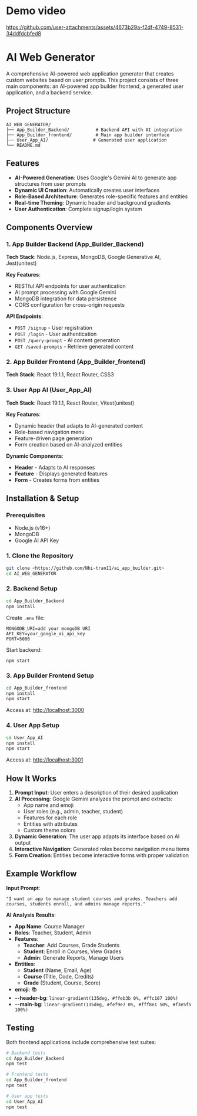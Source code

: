 # Demo video



https://github.com/user-attachments/assets/4673b29a-f2df-4749-8531-34ddfdcbfed8


# AI Web Generator

A comprehensive AI-powered web application generator that creates custom websites based on user prompts. This project consists of three main components: an AI-powered app builder frontend, a generated user application, and a backend service.

## Project Structure

```
AI_WEB_GENERATOR/
├── App_Builder_Backend/          # Backend API with AI integration
├── App_Builder_frontend/         # Main app builder interface
├── User_App_AI/                 # Generated user application
└── README.md
```

## Features

- **AI-Powered Generation**: Uses Google's Gemini AI to generate app structures from user prompts
- **Dynamic UI Creation**: Automatically creates user interfaces 
- **Role-Based Architecture**: Generates role-specific features and entities
- **Real-time Theming**: Dynamic header and background gradients
- **User Authentication**: Complete signup/login system


##  Components Overview

### 1. App Builder Backend (App_Builder_Backend)

**Tech Stack**: Node.js, Express, MongoDB, Google Generative AI, Jest(unitest)

**Key Features**:
- RESTful API endpoints for user authentication
- AI prompt processing with Google Gemini
- MongoDB integration for data persistence
- CORS configuration for cross-origin requests

**API Endpoints**:
- `POST /signup` - User registration
- `POST /login` - User authentication  
- `POST /query-prompt` - AI content generation
- `GET /saved-prompts` - Retrieve generated content

### 2. App Builder Frontend (App_Builder_frontend)

**Tech Stack**: React 19.1.1, React Router, CSS3

### 3. User App AI (User_App_AI)

**Tech Stack**: React 19.1.1, React Router, Vitest(unitest)

**Key Features**:
- Dynamic header that adapts to AI-generated content
- Role-based navigation menu
- Feature-driven page generation
- Form creation based on AI-analyzed entities

**Dynamic Components**:
- **Header** - Adapts to AI responses
- **Feature** - Displays generated features
- **Form** - Creates forms from entities

## Installation & Setup

### Prerequisites
- Node.js (v16+)
- MongoDB
- Google AI API Key

### 1. Clone the Repository
```bash
git clone <https://github.com/Nhi-tran11/ai_app_builder.git>
cd AI_WEB_GENERATOR
```

### 2. Backend Setup
```bash
cd App_Builder_Backend
npm install
```

Create `.env` file:
```env
MONGODB_URI=add your mongoDB URI
API_KEY=your_google_ai_api_key
PORT=5000
```

Start backend:
```bash
npm start
```

### 3. App Builder Frontend Setup
```bash
cd App_Builder_frontend
npm install
npm start
```
Access at: [http://localhost:3000](http://localhost:3000)

### 4. User App Setup
```bash
cd User_App_AI
npm install
npm start
```
Access at: [http://localhost:3001](http://localhost:3001)

## How It Works

1. **Prompt Input**: User enters a description of their desired application
2. **AI Processing**: Google Gemini analyzes the prompt and extracts:
   - App name and emoji
   - User roles (e.g., admin, teacher, student)
   - Features for each role
   - Entities with attributes
   - Custom theme colors
3. **Dynamic Generation**: The user app adapts its interface based on AI output
4. **Interactive Navigation**: Generated roles become navigation menu items
5. **Form Creation**: Entities become interactive forms with proper validation

## Example Workflow

**Input Prompt**: 
```
"I want an app to manage student courses and grades. Teachers add courses, students enroll, and admins manage reports."
```

**AI Analysis Results**:
- **App Name**: Course Manager  
- **Roles**: Teacher, Student, Admin  
- **Features**:  
  - **Teacher**: Add Courses, Grade Students  
  - **Student**: Enroll in Courses, View Grades  
  - **Admin**: Generate Reports, Manage Users  
- **Entities**:  
  - **Student** (Name, Email, Age)  
  - **Course** (Title, Code, Credits)  
  - **Grade** (Student, Course, Score)  
- **emoji**: 📚  
- **--header-bg**: `linear-gradient(135deg, #ffeb3b 0%, #ffc107 100%)`  
- **--main-bg**: `linear-gradient(135deg, #fef9e7 0%, #fff8e1 50%, #f3e5f5 100%)`  

## Testing

Both frontend applications include comprehensive test suites:

```bash
# Backend tests
cd App_Builder_Backend
npm test

# Frontend tests  
cd App_Builder_frontend
npm test

# User app tests
cd User_App_AI  
npm test
```
